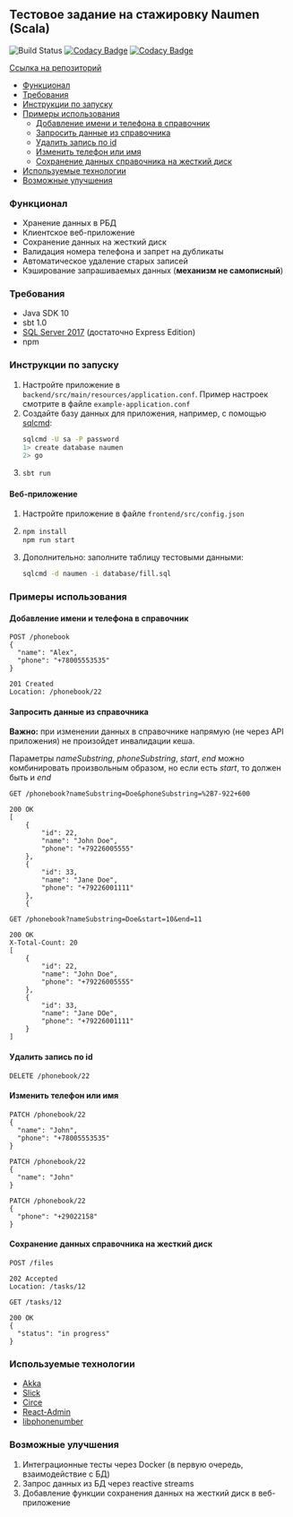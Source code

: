 ## Тестовое задание на стажировку Naumen (Scala)

![Build Status](https://travis-ci.org/imbarr/naumen-task.svg?branch=master)
[![Codacy Badge](https://api.codacy.com/project/badge/Coverage/7ca23f56b8954ddeb3c2dbe94e717a7c)](https://www.codacy.com/app/imbarr/naumen-task?utm_source=github.com&utm_medium=referral&utm_content=imbarr/naumen-task&utm_campaign=Badge_Coverage)
[![Codacy Badge](https://api.codacy.com/project/badge/Grade/7ca23f56b8954ddeb3c2dbe94e717a7c)](https://www.codacy.com/app/imbarr/naumen-task?utm_source=github.com&amp;utm_medium=referral&amp;utm_content=imbarr/naumen-task&amp;utm_campaign=Badge_Grade)

[Ссылка на репозиторий](https://github.com/imbarr/naumen-task)

*  [Функционал](#функционал)
*  [Требования](#требования)
*  [Инструкции по запуску](#инструкции-по-запуску)
*  [Примеры использования](#примеры-использования)
   *  [Добавление имени и телефона в справочник](#добавление-имени-и-телефона-в-справочник)
   *  [Запросить данные из справочника](#запросить-данные-из-справочника)
   *  [Удалить запись по id](#удалить-запись-по-id)
   *  [Изменить телефон или имя](#изменить-телефон-или-имя)
   *  [Сохранение данных справочника на жесткий диск](#сохранение-данных-справочника-на-жесткий-диск)
*  [Используемые технологии](#используемые-технологии)
*  [Возможные улучшения](#возможные-улучшения)

### Функционал
*   Хранение данных в РБД
*   Клиентское веб-приложение
*   Сохранение данных на жесткий диск
*   Валидация номера телефона и запрет на дубликаты
*   Автоматическое удаление старых записей
*   Кэширование запрашиваемых данных (**механизм не самописный**)

### Требования

*   Java SDK 10
*   sbt 1.0
*   [SQL Server 2017](https://docs.microsoft.com/en-us/sql/linux/quickstart-install-connect-ubuntu?view=sql-server-2017) (достаточно Express Edition)
*   npm

### Инструкции по запуску
1) Настройте приложение в `backend/src/main/resources/application.conf`.
   Пример настроек смотрите в файле <nobr>`example-application.conf`</nobr>
2) Создайте базу данных для приложения, например, с помощью [sqlcmd](https://docs.microsoft.com/en-us/sql/linux/sql-server-linux-setup-tools?view=sql-server-2017#ubuntu):
   ```bash
   sqlcmd -U sa -P password
   1> create database naumen
   2> go
   ```
3) ```bash
   sbt run
   ```

#### Веб-приложение
1) Настройте приложение в файле `frontend/src/config.json`
2) ```bash
   npm install
   npm run start
   ```
3) Дополнительно: заполните таблицу тестовыми данными:
   ```bash
   sqlcmd -d naumen -i database/fill.sql
   ```

### Примеры использования

#### Добавление имени и телефона в справочник

```http request
POST /phonebook
{
  "name": "Alex",
  "phone": "+78005553535"
}

201 Created
Location: /phonebook/22
```

#### Запросить данные из справочника
**Важно:** при изменении данных в справочнике напрямую (не через API приложения) не произойдет инвалидации кеша.

Параметры *nameSubstring*, *phoneSubstring*, *start*, *end* можно комбинировать
произвольным образом, но если есть *start*, то должен быть и *end*

```http request
GET /phonebook?nameSubstring=Doe&phoneSubstring=%2B7-922+600

200 OK
[
    {
        "id": 22,
        "name": "John Doe",
        "phone": "+79226005555"
    },
    {
        "id": 33,
        "name": "Jane Doe",
        "phone": "+79226001111"
    },
    {
```

```http request
GET /phonebook?nameSubstring=Doe&start=10&end=11

200 OK
X-Total-Count: 20
[
    {
        "id": 22,
        "name": "John Doe",
        "phone": "+79226005555"
    },
    {
        "id": 33,
        "name": "Jane DOe",
        "phone": "+79226001111"
    }
]
```

#### Удалить запись по id

```http request
DELETE /phonebook/22
```

#### Изменить телефон или имя

```http request
PATCH /phonebook/22
{
  "name": "John",
  "phone": "+78005553535"
}
```

```http request
PATCH /phonebook/22
{
  "name": "John"
}
```

```http request
PATCH /phonebook/22
{
  "phone": "+29022158"
}
```

#### Сохранение данных справочника на жесткий диск

```http request
POST /files

202 Accepted
Location: /tasks/12
```

```http request
GET /tasks/12

200 OK
{
  "status": "in progress"
}
```

### Используемые технологии
*   [Akka](https://akka.io/)
*   [Slick](http://slick.lightbend.com/)
*   [Circe](https://circe.github.io/circe/)
*   [React-Admin](https://marmelab.com/react-admin/)
*   [libphonenumber](https://github.com/googlei18n/libphonenumber)

### Возможные улучшения
1) Интеграционные тесты через Docker (в первую очередь, взаимодействие с БД)
2) Запрос данных из БД через reactive streams
3) Добавление функции сохранения данных на жесткий диск в веб-приложение